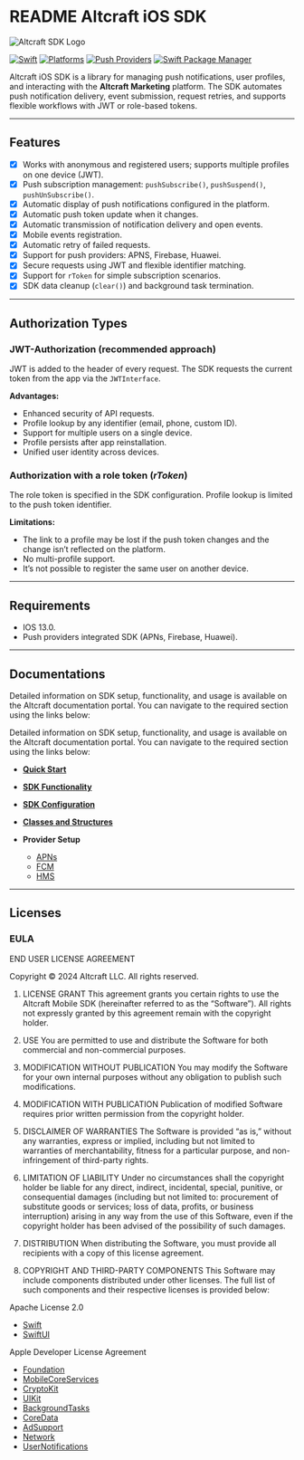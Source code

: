 # README Altcraft iOS SDK

![Altcraft SDK Logo](https://guides.altcraft.com/img/logo.svg)

[![Swift](https://img.shields.io/badge/Swift-5.10%2B-blue?style=flat-square)](https://swift.org/)
[![Platforms](https://img.shields.io/badge/Platforms-iOS-green?style=flat-square)](https://developer.apple.com/ios/)
[![Push Providers](https://img.shields.io/badge/Push-APNs_Firebase_Huawei-orange?style=flat-square)](#)
[![Swift Package Manager](https://img.shields.io/badge/Swift_Package_Manager-compatible-orange?style=flat-square)](https://img.shields.io/badge/Swift_Package_Manager-compatible-orange?style=flat-square)


Altcraft iOS SDK is a library for managing push notifications, user profiles, and interacting with the **Altcraft Marketing** platform.
The SDK automates push notification delivery, event submission, request retries, and supports flexible workflows with JWT or role-based tokens.

---

## Features

* [x] Works with anonymous and registered users; supports multiple profiles on one device (JWT).
* [x] Push subscription management: `pushSubscribe()`, `pushSuspend()`, `pushUnSubscribe()`.
* [x] Automatic display of push notifications configured in the platform.
* [x] Automatic push token update when it changes.
* [x] Automatic transmission of notification delivery and open events.
* [x] Mobile events registration.
* [x] Automatic retry of failed requests.
* [x] Support for push providers: APNS, Firebase, Huawei.
* [x] Secure requests using JWT and flexible identifier matching.
* [x] Support for `rToken` for simple subscription scenarios.
* [x] SDK data cleanup (`clear()`) and background task termination.

---

## Authorization Types

### JWT-Authorization (recommended approach)

JWT is added to the header of every request. The SDK requests the current token from the app via the `JWTInterface`.

**Advantages:**

* Enhanced security of API requests.
* Profile lookup by any identifier (email, phone, custom ID).
* Support for multiple users on a single device.
* Profile persists after app reinstallation.
* Unified user identity across devices.

### Authorization with a role token (*rToken*)

The role token is specified in the SDK configuration.
Profile lookup is limited to the push token identifier.

**Limitations:**

* The link to a profile may be lost if the push token changes and the change isn’t reflected on the platform.
* No multi-profile support.
* It’s not possible to register the same user on another device.

---

## Requirements

* IOS 13.0.
* Push providers integrated SDK (APNs, Firebase, Huawei).

---

## Documentations

Detailed information on SDK setup, functionality, and usage is available on the Altcraft documentation portal. You can navigate to the required section using the links below:

Detailed information on SDK setup, functionality, and usage is available on the Altcraft documentation portal. You can navigate to the required section using the links below:

- [**Quick Start**](https://guides.altcraft.com/en/developer-guide/sdk/v2/ios/quick-start)
- [**SDK Functionality**](https://guides.altcraft.com/en/developer-guide/sdk/v2/ios/functionality)
- [**SDK Configuration**](https://guides.altcraft.com/en/developer-guide/sdk/v2/ios/setup)
- [**Classes and Structures**](https://guides.altcraft.com/en/developer-guide/sdk/v2/ios/functions-and-classes)
- **Provider Setup**

  * [APNs](https://guides.altcraft.com/en/developer-guide/sdk/v2/ios/providers/apns/)
  * [FCM](https://guides.altcraft.com/en/developer-guide/sdk/v2/ios/providers/fcm/)
  * [HMS](https://guides.altcraft.com/en/developer-guide/sdk/v2/ios/providers/hms/)

---

## Licenses

### EULA

END USER LICENSE AGREEMENT

Copyright © 2024 Altcraft LLC. All rights reserved.

1. LICENSE GRANT
   This agreement grants you certain rights to use the Altcraft Mobile SDK (hereinafter referred to as the “Software”).
   All rights not expressly granted by this agreement remain with the copyright holder.

2. USE
   You are permitted to use and distribute the Software for both commercial and non-commercial purposes.

3. MODIFICATION WITHOUT PUBLICATION
   You may modify the Software for your own internal purposes without any obligation to publish such modifications.

4. MODIFICATION WITH PUBLICATION
   Publication of modified Software requires prior written permission from the copyright holder.

5. DISCLAIMER OF WARRANTIES
   The Software is provided “as is,” without any warranties, express or implied, including but not limited to
   warranties of merchantability, fitness for a particular purpose, and non-infringement of third-party rights.

6. LIMITATION OF LIABILITY
   Under no circumstances shall the copyright holder be liable for any direct, indirect, incidental, special,
   punitive, or consequential damages (including but not limited to: procurement of substitute goods or services;
   loss of data, profits, or business interruption) arising in any way from the use of this Software,
   even if the copyright holder has been advised of the possibility of such damages.

7. DISTRIBUTION
   When distributing the Software, you must provide all recipients with a copy of this license agreement.

8. COPYRIGHT AND THIRD-PARTY COMPONENTS
   This Software may include components distributed under other licenses. The full list of such components
   and their respective licenses is provided below:

Apache License 2.0

* [Swift](https://swift.org)
* [SwiftUI](https://developer.apple.com/documentation/swiftui)

Apple Developer License Agreement

* [Foundation](https://developer.apple.com/documentation/foundation)
* [MobileCoreServices](https://developer.apple.com/documentation/mobilecoreservices)
* [CryptoKit](https://developer.apple.com/documentation/cryptokit)
* [UIKit](https://developer.apple.com/documentation/uikit)
* [BackgroundTasks](https://developer.apple.com/documentation/backgroundtasks)
* [CoreData](https://developer.apple.com/documentation/coredata)
* [AdSupport](https://developer.apple.com/documentation/adsupport)
* [Network](https://developer.apple.com/documentation/network)
* [UserNotifications](https://developer.apple.com/documentation/usernotifications)
